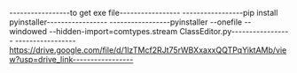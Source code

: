 -----------------to get exe file-----------------
-----------------pip install pyinstaller-----------------
-----------------pyinstaller --onefile --windowed --hidden-import=comtypes.stream ClassEditor.py-----------------
-----------------https://drive.google.com/file/d/1lzTMcf2RJt75rWBXxaxxQQTPqYiktAMb/view?usp=drive_link-----------------
